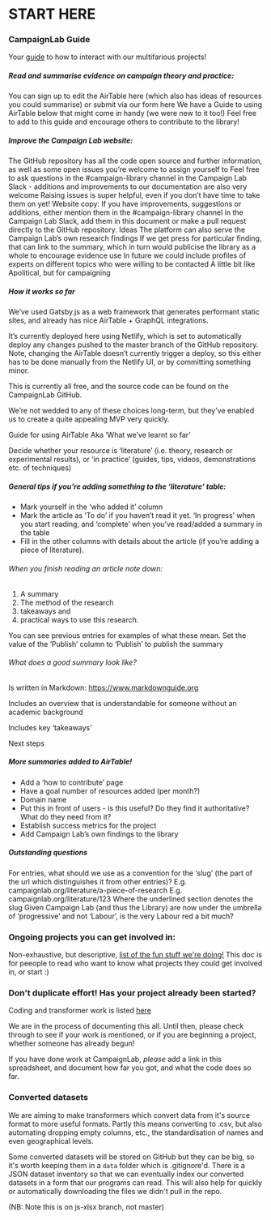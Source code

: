 # START HERE

### CampaignLab Guide
Your [guide](https://github.com/CampaignLab/Campaign-Lab-Guide/blob/master/Campaign%20Lab%20Guide.md) to how to interact with our multifarious projects!

##### Read and summarise evidence on campaign theory and practice:
You can sign up to edit the AirTable here (which also has ideas of resources you could summarise) or submit via our form here
We have a Guide to using AirTable below that might come in handy (we were new to it too!)
Feel free to add to this guide and encourage others to contribute to the library!

##### Improve the Campaign Lab website:
The GitHub repository has all the code open source and further information, as well as some open issues you’re welcome to assign yourself to
Feel free to ask questions in the #campaign-library channel in the Campaign Lab Slack - additions and improvements to our documentation are also very welcome
Raising issues is super helpful, even if you don’t have time to take them on yet!
Website copy:
If you have improvements, suggestions or additions, either mention them in the #campaign-library channel in the Campaign Lab Slack, add them in this document or make a pull request directly to the GitHub repository.
Ideas
The platform can also serve the Campaign Lab’s own research findings
If we get press for particular finding, that can link to the summary, which in turn would publicise the library as a whole to encourage evidence use
In future we could include profiles of experts on different topics who were willing to be contacted
A little bit like Apolitical, but for campaigning

##### How it works so far

We’ve used Gatsby.js as a web framework that generates performant static sites, and already has nice AirTable + GraphQL integrations.

It’s currently deployed here using Netlify, which is set to automatically deploy any changes pushed to the master branch of the GitHub repository. Note, changing the AirTable doesn’t currently trigger a deploy, so this either has to be done manually from the Netlify UI, or by committing something minor.

This is currently all free, and the source code can be found on the CampaignLab GitHub.

We’re not wedded to any of these choices long-term, but they’ve enabled us to create a quite appealing MVP very quickly.

Guide for using AirTable
Aka ‘What we’ve learnt so far’

Decide whether your resource is ‘literature’ (i.e. theory, research or experimental results), or ‘in practice’ (guides, tips, videos, demonstrations etc. of techniques)

##### General tips if you’re adding something to the ‘literature’ table:
* Mark yourself in the ‘who added it’ column
* Mark the article as ‘To do’ if you haven’t read it yet. ‘In progress’ when you start reading, and ‘complete’ when you’ve read/added a summary in the table
* Fill in the other columns with details about the article (if you’re adding a piece of literature).

###### When you finish reading an article note down:
1. A summary  
2. The method of the research
3. takeaways and
4. practical ways to use this research.

You can see previous entries for examples of what these mean.
Set the value of the ‘Publish’ column to ‘Publish’ to publish the summary

###### What does a good summary look like?
Is written in Markdown: https://www.markdownguide.org

Includes an overview that is understandable for someone without an academic background

Includes key ‘takeaways’

Next steps

##### More summaries added to AirTable!
* Add a ‘how to contribute’ page
* Have a goal number of resources added (per month?)
* Domain name
* Put this in front of users - is this useful? Do they find it authoritative? What do they need from it?
* Establish success metrics for the project
* Add Campaign Lab’s own findings to the library

##### Outstanding questions

For entries, what should we use as a convention for the ‘slug’ (the part of the url which distinguishes it from other entries)?
E.g. campaignlab.org/literature/a-piece-of-research
E.g. campaignlab.org/literature/123
Where the underlined section denotes the slug
Given Campaign Lab (and thus the Library) are now under the umbrella of ‘progressive’ and not ‘Labour’, is the very Labour red a bit much?

### Ongoing projects you can get involved in:

Non-exhaustive, but descriptive, [list of the fun stuff we're doing!](https://docs.google.com/document/d/1QAQ4Bi3mv17ahmY1bnDFTI9eeiQeKp01PTSuGW6ZIwo/edit) This doc is for peeople to read who want to know what projects they could get involved in, or start :)


###  Don't duplicate effort!  Has your project already been started?

Coding and transformer work is listed [here](https://docs.google.com/spreadsheets/d/1s6U4PTd8V2pKUdNIO1eR3y-Pl_P8zth-DLi0zyVwO9w/edit?usp=sharing)

We are in the process of documenting this all. Until then, please check through to see if your work is mentioned, or if you are beginning a project, whether someone has already begun!

If you have done work at CampaignLab, *please* add a link in this spreadsheet, and document how far you got, and what the code does so far.

### Converted datasets

We are aiming to make transformers which convert data from it's source format to more useful formats.
Partly this means converting to .csv, but also automating dropping empty columns, etc., the standardisation of names and even geographical levels.

Some converted datasets will be stored on GitHub but they can be big, so it's worth keeping them in a `data` folder which is .gitignore'd. There is a JSON dataset inventory so that we can eventually index our converted datasets in a form that our programs can read. This will also help for quickly or automatically downloading the files we didn't pull in the repo.

(NB: Note this is on js-xlsx branch, not master)
